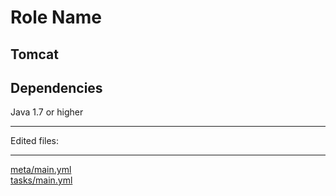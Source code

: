 Role Name
=========

Tomcat
------------
Dependencies
------------

Java 1.7 or higher

-------------

Edited files:

--------------

[meta/main.yml](meta/main.yml)  
[tasks/main.yml](tasks/main.yml)  